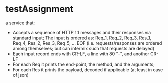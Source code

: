 # testAssignment
a service that:
- Accepts a sequence of HTTP 1.1 messages and their responses via standard input;
  The input is ordered as:  Req_1, Req_2, Req_3, Res_1, Req_4, Res_2, Res_3, Req_5, ... EOF
  (i.e. requests/responses are ordered among themselves; but can intermix such that requests are delayed)
- Each input record ends with CR-LF, a line with 80 "-", and another CR-LF
- For each Req it prints the end-point, the method, and the arguments;
- For each Res it prints the payload, decoded if applicable (at least in case of json)
